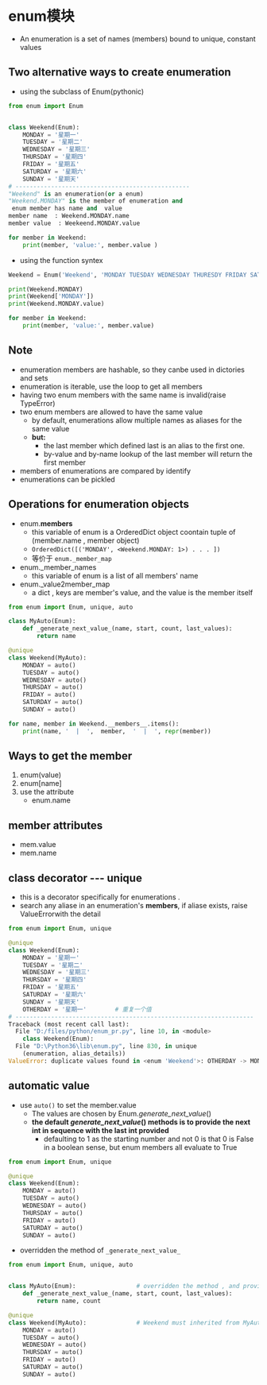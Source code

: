 # enum模块

- An enumeration is a set of names (members) bound to unique, constant values

## Two alternative ways to create enumeration
- using the subclass of Enum(pythonic)

```python
from enum import Enum


class Weekend(Enum):
    MONDAY = '星期一'
    TUESDAY = '星期二'
    WEDNESDAY = '星期三'
    THURSDAY = '星期四'
    FRIDAY = '星期五'
    SATURDAY = '星期六'
    SUNDAY = '星期天'
# -------------------------------------------------
"Weekend" is an enumeration(or a enum)
"Weekend.MONDAY" is the member of enumeration and 
 enum member has name and  value
member name  : Weekend.MONDAY.name
member value  : Weekeend.MONDAY.value  

for member in Weekend:
    print(member, 'value:', member.value )
```

	
- using the function syntex 

```python
Weekend = Enum('Weekend', 'MONDAY TUESDAY WEDNESDAY THURESDY FRIDAY SATUDAY SUNDAY')

print(Weekend.MONDAY)
print(Weekend['MONDAY'])
print(Weekend.MONDAY.value)

for member in Weekend:
    print(member, 'value:', member.value)
```



## Note
- enumeration members are hashable, so they canbe used in dictories and sets
- enumeration is iterable, use the loop to get all members
- having two enum members with the same name is invalid(raise TypeError)
- two enum members are allowed to have the same value
	- by default, enumerations allow multiple names as aliases for the same value
	- **but:**
		- the last member which defined last is an alias to the first one.
		- by-value and by-name lookup of the last member will return the first member 
- members of enumerations are compared by identify
- enumerations can be pickled 

## Operations for enumeration objects
- enum.__members__  
	- this variable of enum is a OrderedDict object coontain tuple of (member.name ,  member object)
	- `OrderedDict([('MONDAY', <Weekend.MONDAY: 1>) . . . ])`
	- 等价于 `enum._member_map`
- enum._member_names
	- this variable of enum is a list of all members' name 
- enum._value2member_map
	- a dict , keys are member's value, and the value is the member itself


```python
from enum import Enum, unique, auto

class MyAuto(Enum):
    def _generate_next_value_(name, start, count, last_values):
        return name

@unique
class Weekend(MyAuto):
    MONDAY = auto()
    TUESDAY = auto()
    WEDNESDAY = auto()
    THURSDAY = auto()
    FRIDAY = auto()
    SATURDAY = auto()
    SUNDAY = auto()

for name, member in Weekend.__members__.items():
    print(name, '  |  ',  member,  '  |  ', repr(member))
```


## Ways to get the member
1. enum(value)
2. enum[name]
3. use the attribute 
	- enum.name


## member attributes
- mem.value
- mem.name


## class decorator --- unique
- this is a decorator specifically for enumerations . 
- search any aliase in an enumeration's __members__, if aliase exists, raise ValueErrorwith the detail

```python
from enum import Enum, unique

@unique
class Weekend(Enum):
    MONDAY = '星期一'
    TUESDAY = '星期二'
    WEDNESDAY = '星期三'
    THURSDAY = '星期四'
    FRIDAY = '星期五'
    SATURDAY = '星期六'
    SUNDAY = '星期天'
    OTHERDAY = '星期一'		# 重复一个值
# -------------------------------------------------------------------
Traceback (most recent call last):
  File "D:/files/python/enum_pr.py", line 10, in <module>
    class Weekend(Enum):
  File "D:\Python36\lib\enum.py", line 830, in unique
    (enumeration, alias_details))
ValueError: duplicate values found in <enum 'Weekend'>: OTHERDAY -> MONDAY
```

## automatic value
- use `auto()` to set the member.value
	- The values are chosen by Enum._generate_next_value_()
	- **the default _generate_next_value_() methods is to provide the next int in sequence with the last int provided**	
		- defaulting to 1 as the starting number and not 0 is that 0 is False in a boolean sense, but enum members all evaluate to True

```python
from enum import Enum, unique

@unique
class Weekend(Enum):
    MONDAY = auto()
    TUESDAY = auto()
    WEDNESDAY = auto()
    THURSDAY = auto()
    FRIDAY = auto()
    SATURDAY = auto()
    SUNDAY = auto()
```

- overridden the method of `_generate_next_value_`

```python
from enum import Enum, unique, auto


class MyAuto(Enum):					# overridden the method , and provided the value of member 
    def _generate_next_value_(name, start, count, last_values):
        return name, count

@unique
class Weekend(MyAuto):				# Weekend must inherited from MyAuto
    MONDAY = auto()
    TUESDAY = auto()
    WEDNESDAY = auto()
    THURSDAY = auto()
    FRIDAY = auto()
    SATURDAY = auto()
    SUNDAY = auto()
```